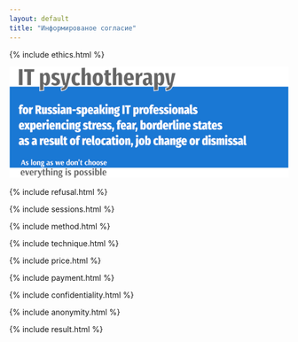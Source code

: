 ```yaml
---
layout: default
title: "Информированое согласие"
---
```

{% include ethics.html %}

![Psychotherapy for Russian-speaking IT professionals](_img/700b.png)

{% include refusal.html %}

{% include sessions.html %}

{% include method.html %}

{% include technique.html %}

{% include price.html %}

{% include payment.html %}

{% include confidentiality.html %}

{% include anonymity.html %}

{% include result.html %}
